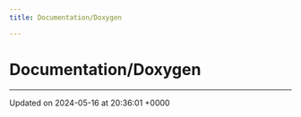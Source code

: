 ```yaml
---
title: Documentation/Doxygen

---
```


# Documentation/Doxygen








-------------------------------

Updated on 2024-05-16 at 20:36:01 +0000
